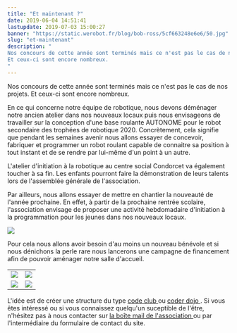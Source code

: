 ```yaml
---
title: "Et maintenant ?"
date: 2019-06-04 14:51:41
lastupdate: 2019-07-03 15:00:27
banner: "https://static.werobot.fr/blog/bob-ross/5cf663248e6e6/50.jpg"
slug: "et-maintenant"
description: " 
Nos concours de cette année sont terminés mais ce n'est pas le cas de nos projets.
Et ceux-ci sont encore nombreux.
"
---
```

Nos concours de cette année sont terminés mais ce n'est pas le cas de nos projets.
Et ceux-ci sont encore nombreux.

En ce qui concerne notre équipe de robotique, nous devons déménager notre ancien atelier dans nos nouveaux locaux puis 
nous envisageons de travailler sur la conception d'une base roulante AUTONOME pour le robot secondaire des trophées de robotique 2020.
Concrètement, cela signifie que pendant les semaines avenir nous allons essayer de concevoir, fabriquer et programmer un robot roulant capable de connaitre sa position à tout instant et de se rendre par lui-même d'un point à un autre.

L'atelier d'initiation à la robotique au centre social Condorcet va également toucher à sa fin. Les enfants pourront faire la démonstration de leurs talents lors de l'assemblée générale de l'association.

Par ailleurs, nous allons essayer de mettre en chantier la nouveauté de l'année prochaine. En effet, à partir de la prochaine rentrée scolaire, l'association envisage de proposer une activité hebdomadaire d'initiation à la programmation pour les jeunes dans nos nouveaux locaux.

![](https://static.werobot.fr/blog/bob-ross/5cf663d9d4c5c/50.png)

Pour cela nous allons avoir besoin d'au moins un nouveau bénévole et si nous dénichons la perle rare nous lancerons une campagne de financement afin de pouvoir aménager notre salle d'accueil.
<table>
<tr> 
<td><img src="https://static.werobot.fr/blog/bob-ross/5cf6677bda3e0/50.jpg"></td>
<td><img src="https://static.werobot.fr/blog/bob-ross/5cf6683cac42b/50.jpg"></td>
</tr>
<tr> 
<td><img src="https://static.werobot.fr/blog/bob-ross/5cf6669538a84/50.jpg"></td>
<td><img src="https://static.werobot.fr/blog/bob-ross/5cf6689ddbaf2/50.jpg"></td>
</tr>
</table>

L'idée est de créer une structure du type <a href="http://codeclub.fr/"> code club </a> ou <a href="https://coderdojo.com/"> coder dojo </a>.
Si vous êtes intéressé ou si vous connaissez quelqu'un suceptible de l'être, n'hésitez pas à nous contacter sur <a href="mailto:werobot.fr@gmail.com"> la boîte mail de l'association </a> ou par l'intermédiaire du formulaire de contact du site.

    